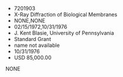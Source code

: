 * 7201903
* X-Ray Diffraction of Biological Membranes
* NONE,NONE
* 02/15/1972,10/31/1976
* J. Kent Blasie, University of Pennsylvania
* Standard Grant
*   name not available
* 10/31/1976
* USD 85,000.00

NONE